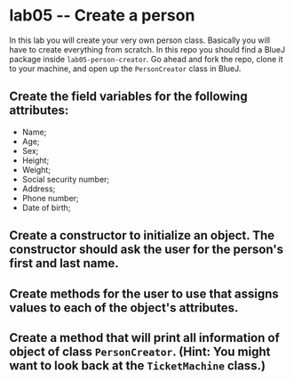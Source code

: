 # lab05 -- Create a person

In this lab you will create your very own person class. Basically you will have to create everything from scratch. In this repo you should find a BlueJ package inside `lab05-person-creator`. Go ahead and fork the repo, clone it to your machine, and open up the `PersonCreator` class in BlueJ.

## Create the field variables for the following attributes:

* Name;
* Age;
* Sex;
* Height;
* Weight;
* Social security number;
* Address;
* Phone number;
* Date of birth;

## Create a constructor to initialize an object. The constructor should ask the user for the person's first and last name. 

## Create methods for the user to use that assigns values to each of the object's attributes.

## Create a method that will print all information of object of class `PersonCreator`. (Hint: You might want to look back at the `TicketMachine` class.)

